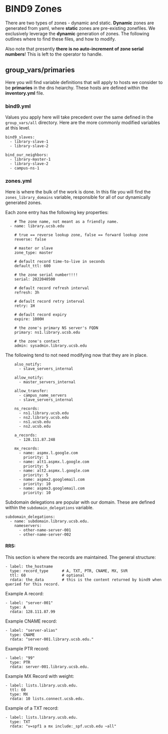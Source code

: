 # BIND9 Zones

There are two types of zones - dynamic and static.  **Dynamic** zones are generated from yaml, where **static** zones are pre-existing zonefiles.  We exclusively leverage the **dynamic** generation of zones.  The following outlines where to find these files, and how to modify.

Also note that presently **there is no auto-increment of zone serial numbers**!  This is left to the operator to handle.


## group_vars/primaries

Here you will find variable definitions that will apply to hosts we consider to be **primaries** in the dns heiarchy.  These hosts are defined within the **inventory.yml** file.

### bind9.yml
Values you apply here will take precedent over the same defined in the `group_vars/all` directory.  Here are the more commonly modified variables at this level.

```
bind9_slaves:
  - library-slave-1
  - library-slave-2
```

```
bind_our_neighbors:
  - library-master-1
  - library-slave-2
  - campus-ns-1
```

### zones.yml
Here is where the bulk of the work is done.  In this file you will find the `zones_library_domains` variable, responsible for all of our dynamically generated zones.

Each zone entry has the following key properties:
```
    # The zone name, not meant as a friendly name.
  - name: library.ucsb.edu
    
    # true == reverse lookup zone, false == forward lookup zone
    reverse: false
    
    # master or slave
    zone_type: master
    
    # default record time-to-live in seconds
    default_ttl: 600
    
    # the zone serial number!!!!
    serial: 2022040500
    
    # default record refresh interval
    refresh: 3h
    
    # default record retry interval
    retry: 1H
    
    # default record expiry
    expire: 1000H
    
    # the zone's primary NS server's FQDN
    primary: ns1.library.ucsb.edu
    
    # the zone's contact
    admin: sysadmin.library.ucsb.edu
```

The following tend to not need modifying now that they are in place.
```
    also_notify:
      - slave_servers_internal

    allow_notify:
      - master_servers_internal
    
    allow_transfer:
      - campus_name_servers
      - slave_servers_internal

    ns_records:
      - ns1.library.ucsb.edu
      - ns2.library.ucsb.edu
      - ns1.ucsb.edu
      - ns2.ucsb.edu

    a_records:
      - 128.111.87.248

    mx_records:
      - name: aspmx.l.google.com
        priority: 1
      - name: alt1.aspmx.l.google.com
        priority: 5
      - name: alt2.aspmx.l.google.com
        priority: 5
      - name: aspmx2.googlemail.com
        priority: 10
      - name: aspmx3.googlemail.com
        priority: 10
```

Subdomain delegations are popular with our domain.  These are defined within the `subdomain_delegations` variable.

```
subdomain_delegations:
  - name: subdomain.library.ucsb.edu.
    nameservers:
      - other-name-server-001
      - other-name-server-002
```

#### RRS:
This section is where the records are maintained.  The general structure:
```
- label: the_hostname
  type: record_type      # A, TXT, PTR, CNAME, MX, SVR
  ttl: 60                # optional
  rdata: the_data        # this is the content returned by bind9 when queried for this record.
```

Example A record:
```
- label: "server-001"
  type: A
  rdata: 128.111.87.99
```

Example CNAME record:
```
- label: "server-alias"
  type: CNAME
  rdata: "server-001.library.ucsb.edu."
```

Example PTR record:
```
- label: "99"
  type: PTR
  rdata: server-001.library.ucsb.edu.
```

Example MX Record with weight:
```
- label: lists.library.ucsb.edu.
  ttl: 60
  type: MX 
  rdata: 10 lists.connect.ucsb.edu.
```

Example of a TXT record:
```
- label: lists.library.ucsb.edu.
  type: TXT 
  rdata: "v=spf1 a mx include:_spf.ucsb.edu ~all"
```